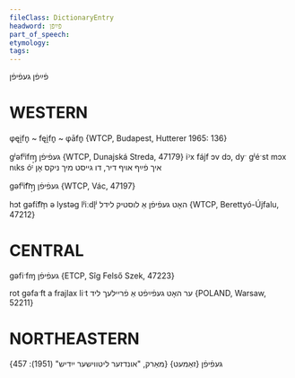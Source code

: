 ```yaml
---
fileClass: DictionaryEntry
headword: פֿײַפֿן
part_of_speech: 
etymology: 
tags: 
---
```

פֿײַפֿן
געפֿיפֿן

WESTERN
========

φęi̯fn̥ ~ fęi̯fn̥ ~ φāfn̥ {WTCP, Budapest, Hutterer 1965: 136}

gʲəfʲifɱ̩ געפֿיפֿן {WTCP, Dunajská Streda, 47179}
iᵓx fájf ɔv dɔ, dyˑ gʲéˑst mɔx nɩks óᶦ איך פֿײַף אויף דיר, דו גייסט מיך ניקס אָן

gəfʲif͡ɱ̩ געפֿיפֿן {WTCP, Vác, 47197}

hɔt gəfɩ́f͡m̩ ə lystəg lʲiːdl̩ʲ האָט געפֿיפֿן אַ לוסטיק לידל {WTCP, Berettyó-Újfalu, 47212}

CENTRAL
========

gəfiˑfɱ געפֿיפֿן {ETCP, Sîg Felső Szek, 47223}

rot gəfaˑft a frajlax liˑt ער האָט געפֿײַפֿט אַ פֿריילעך ליד {POLAND, Warsaw, 52211}

NORTHEASTERN
==============

געפֿיפֿן {זאַמעט}
{מאַרק, "אונדזער ליטווישער ייִדיש" (1951): 457}
